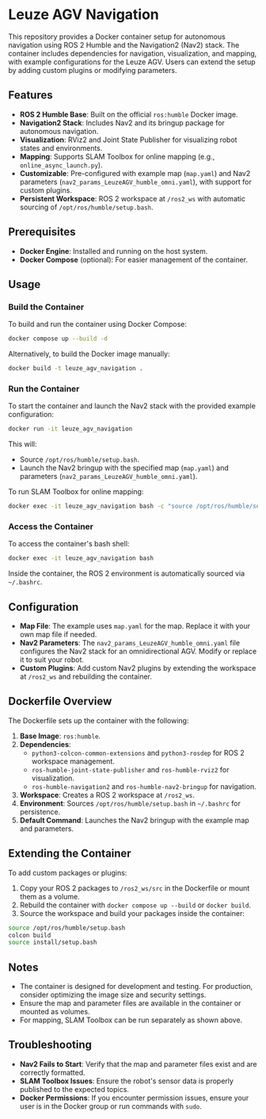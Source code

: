 # Leuze AGV Navigation

This repository provides a Docker container setup for autonomous navigation using ROS 2 Humble and the Navigation2 (Nav2) stack. The container includes dependencies for navigation, visualization, and mapping, with example configurations for the Leuze AGV. Users can extend the setup by adding custom plugins or modifying parameters.

## Features

- **ROS 2 Humble Base**: Built on the official `ros:humble` Docker image.
- **Navigation2 Stack**: Includes Nav2 and its bringup package for autonomous navigation.
- **Visualization**: RViz2 and Joint State Publisher for visualizing robot states and environments.
- **Mapping**: Supports SLAM Toolbox for online mapping (e.g., `online_async_launch.py`).
- **Customizable**: Pre-configured with example map (`map.yaml`) and Nav2 parameters (`nav2_params_LeuzeAGV_humble_omni.yaml`), with support for custom plugins.
- **Persistent Workspace**: ROS 2 workspace at `/ros2_ws` with automatic sourcing of `/opt/ros/humble/setup.bash`.

## Prerequisites

- **Docker Engine**: Installed and running on the host system.
- **Docker Compose** (optional): For easier management of the container.

## Usage

### Build the Container

To build and run the container using Docker Compose:

```bash
docker compose up --build -d
```

Alternatively, to build the Docker image manually:

```bash
docker build -t leuze_agv_navigation .
```

### Run the Container

To start the container and launch the Nav2 stack with the provided example configuration:

```bash
docker run -it leuze_agv_navigation
```

This will:
- Source `/opt/ros/humble/setup.bash`.
- Launch the Nav2 bringup with the specified map (`map.yaml`) and parameters (`nav2_params_LeuzeAGV_humble_omni.yaml`).

To run SLAM Toolbox for online mapping:

```bash
docker exec -it leuze_agv_navigation bash -c "source /opt/ros/humble/setup.bash && ros2 run slam_toolbox online_async_launch.py"
```

### Access the Container

To access the container's bash shell:

```bash
docker exec -it leuze_agv_navigation bash
```

Inside the container, the ROS 2 environment is automatically sourced via `~/.bashrc`.

## Configuration

- **Map File**: The example uses `map.yaml` for the map. Replace it with your own map file if needed.
- **Nav2 Parameters**: The `nav2_params_LeuzeAGV_humble_omni.yaml` file configures the Nav2 stack for an omnidirectional AGV. Modify or replace it to suit your robot.
- **Custom Plugins**: Add custom Nav2 plugins by extending the workspace at `/ros2_ws` and rebuilding the container.

## Dockerfile Overview

The Dockerfile sets up the container with the following:

1. **Base Image**: `ros:humble`.
2. **Dependencies**:
   - `python3-colcon-common-extensions` and `python3-rosdep` for ROS 2 workspace management.
   - `ros-humble-joint-state-publisher` and `ros-humble-rviz2` for visualization.
   - `ros-humble-navigation2` and `ros-humble-nav2-bringup` for navigation.
3. **Workspace**: Creates a ROS 2 workspace at `/ros2_ws`.
4. **Environment**: Sources `/opt/ros/humble/setup.bash` in `~/.bashrc` for persistence.
5. **Default Command**: Launches the Nav2 bringup with the example map and parameters.

## Extending the Container

To add custom packages or plugins:

1. Copy your ROS 2 packages to `/ros2_ws/src` in the Dockerfile or mount them as a volume.
2. Rebuild the container with `docker compose up --build` or `docker build`.
3. Source the workspace and build your packages inside the container:

```bash
source /opt/ros/humble/setup.bash
colcon build
source install/setup.bash
```

## Notes

- The container is designed for development and testing. For production, consider optimizing the image size and security settings.
- Ensure the map and parameter files are available in the container or mounted as volumes.
- For mapping, SLAM Toolbox can be run separately as shown above.

## Troubleshooting

- **Nav2 Fails to Start**: Verify that the map and parameter files exist and are correctly formatted.
- **SLAM Toolbox Issues**: Ensure the robot's sensor data is properly published to the expected topics.
- **Docker Permissions**: If you encounter permission issues, ensure your user is in the Docker group or run commands with `sudo`.